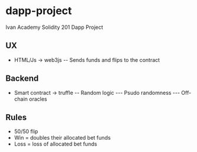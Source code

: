 # dapp-project
 Ivan Academy Solidity 201 Dapp Project

## UX
- HTML/Js -> web3js
-- Sends funds and flips to the contract

## Backend
- Smart contract -> truffle
-- Random logic
--- Psudo randomness
--- Off-chain oracles

## Rules
- 50/50 flip
- Win = doubles their allocated bet funds
- Loss = loss of allocated bet funds